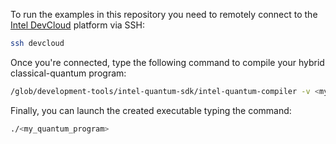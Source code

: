 To run the examples in this repository you need to remotely connect to the [Intel DevCloud](https://www.intel.com/content/www/us/en/developer/tools/devcloud/overview.html) platform via SSH:

```bash
ssh devcloud
```

Once you're connected, type the following command to compile your hybrid classical-quantum program:

```bash
/glob/development-tools/intel-quantum-sdk/intel-quantum-compiler -v <my_quantum_program>.cpp
```

Finally, you can launch the created executable typing the command:

```bash
./<my_quantum_program>
```